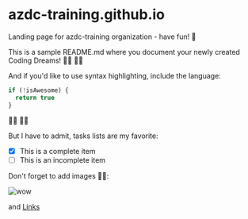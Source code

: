 # azdc-training.github.io

Landing page for azdc-training organization - have fun! 🚀

This is a sample README.md where you document your newly created Coding Dreams! 🧚‍♀️ 🧚‍♂️

And if you'd like to use syntax highlighting, include the language:

```javascript
if (!isAwesome) {
  return true
}
```

🦸‍♀️ 🦸‍♂️

But I have to admit, tasks lists are my favorite:

- [x] This is a complete item
- [ ] This is an incomplete item

Don't forget to add images 🤷‍♀️:

![wow](https://external-preview.redd.it/N_bB0Oszfuks9wLTax6viC4Hh9FzHgpMcpYiuUHoQQU.jpg?auto=webp&s=22d6a707521ffee7ea809ec405a10477ee7bd2b8)

and [Links](https://en.wikipedia.org/wiki/Doge_(meme))
